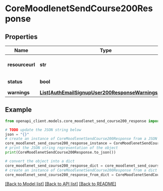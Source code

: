 # CoreMoodlenetSendCourse200Response


## Properties

Name | Type | Description | Notes
------------ | ------------- | ------------- | -------------
**resourceurl** | **str** | Resource URL from MoodleNet | 
**status** | **bool** | Status: true if success | 
**warnings** | [**List[AuthEmailSignupUser200ResponseWarningsInner]**](AuthEmailSignupUser200ResponseWarningsInner.md) |  | [optional] 

## Example

```python
from openapi_client.models.core_moodlenet_send_course200_response import CoreMoodlenetSendCourse200Response

# TODO update the JSON string below
json = "{}"
# create an instance of CoreMoodlenetSendCourse200Response from a JSON string
core_moodlenet_send_course200_response_instance = CoreMoodlenetSendCourse200Response.from_json(json)
# print the JSON string representation of the object
print(CoreMoodlenetSendCourse200Response.to_json())

# convert the object into a dict
core_moodlenet_send_course200_response_dict = core_moodlenet_send_course200_response_instance.to_dict()
# create an instance of CoreMoodlenetSendCourse200Response from a dict
core_moodlenet_send_course200_response_from_dict = CoreMoodlenetSendCourse200Response.from_dict(core_moodlenet_send_course200_response_dict)
```
[[Back to Model list]](../README.md#documentation-for-models) [[Back to API list]](../README.md#documentation-for-api-endpoints) [[Back to README]](../README.md)


